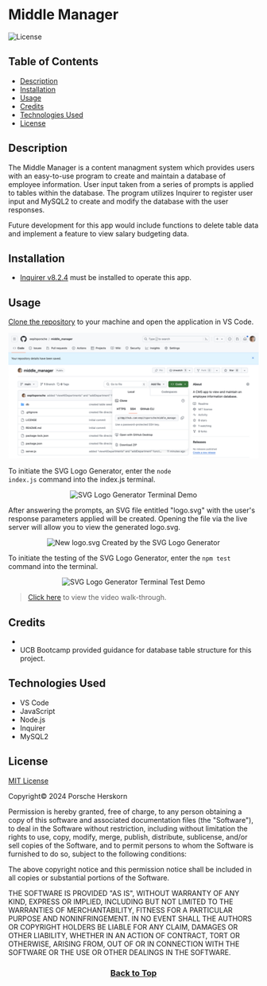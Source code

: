 # Middle Manager
![License](https://img.shields.io/badge/License-MIT-9cf.svg)

## Table of Contents

* [Description](#description)
* [Installation](#installation)
* [Usage](#usage)
* [Credits](#credits)
* [Technologies Used](#technologies-used)
* [License](#license)

## Description
The Middle Manager is a content managment system which provides users with an easy-to-use program to create and maintain a database of employee information. User input taken from a series of prompts is applied to tables within the database. The program utilizes Inquirer to register user input and MySQL2 to create and modify the database with the user responses.

Future development for this app would include functions to delete table data and implement a feature to view salary budgeting data.


## Installation
* [Inquirer v8.2.4](https://www.npmjs.com/package/inquirer/v/8.2.4) must be installed to operate this app.

## Usage
[Clone the repository](https://github.com/eepitsporsche/middle_manager) to your machine and open the application in VS Code.

<p align="center"><img src="./assets/images/middle_manager_github_repo.png" alt="Middle Manager GitHub Repo"></p>

To initiate the SVG Logo Generator, enter the <code>node index.js</code> command into the index.js terminal.

<p align="center"><img src="./assets/images/svg_logo_generator_terminal_demo.jpg" alt="SVG Logo Generator Terminal Demo"></p>

After answering the prompts, an SVG file entitled "logo.svg" with the user's response parameters applied will be created.
Opening the file via the live server will allow you to view the generated logo.svg.

<p align="center"><img src="./examples/svg_logo_generator_new_logo.jpg" alt="New logo.svg Created by the SVG Logo Generator"></p>

To initiate the testing of the SVG Logo Generator, enter the <code>npm test</code> command into the terminal.

<p align="center"><img src="./assets/images/svg_logo_generator_test_demo.jpg" alt="SVG Logo Generator Terminal Test Demo"></p>

> [Click here]() to view the video walk-through.


## Credits
* 
* UCB Bootcamp provided guidance for database table structure for this project.


## Technologies Used
* VS Code
* JavaScript
* Node.js
* Inquirer
* MySQL2


## License
<a href="https://opensource.org/licenses/MIT">MIT License</a>

Copyright© 2024 Porsche Herskorn

Permission is hereby granted, free of charge, to any person obtaining a copy of this software and associated documentation files (the "Software"), to deal in the Software without restriction, including without limitation the rights to use, copy, modify, merge, publish, distribute, sublicense, and/or sell copies of the Software, and to permit persons to whom the Software is furnished to do so, subject to the following conditions:

The above copyright notice and this permission notice shall be included in all copies or substantial portions of the Software.

THE SOFTWARE IS PROVIDED "AS IS", WITHOUT WARRANTY OF ANY KIND, EXPRESS OR IMPLIED, INCLUDING BUT NOT LIMITED TO THE WARRANTIES OF MERCHANTABILITY, FITNESS FOR A PARTICULAR PURPOSE AND NONINFRINGEMENT. IN NO EVENT SHALL THE AUTHORS OR COPYRIGHT HOLDERS BE LIABLE FOR ANY CLAIM, DAMAGES OR OTHER LIABILITY, WHETHER IN AN ACTION OF CONTRACT, TORT OR OTHERWISE, ARISING FROM, OUT OF OR IN CONNECTION WITH THE SOFTWARE OR THE USE OR OTHER DEALINGS IN THE SOFTWARE.

### <p align="center">[Back to Top](#middle-manager)</p>